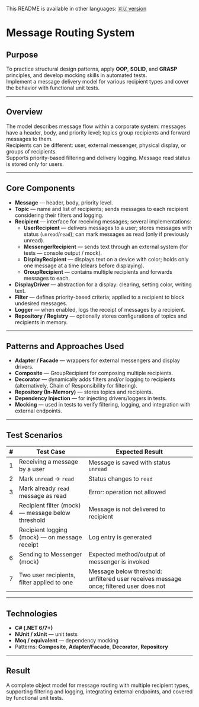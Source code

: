 This README is available in other languages:
[🇷🇺 version](README.ru.md)

# Message Routing System

## Purpose
To practice structural design patterns, apply **OOP**, **SOLID**, and **GRASP** principles, and develop mocking skills in automated tests.  
Implement a message delivery model for various recipient types and cover the behavior with functional unit tests.

---

## Overview
The model describes message flow within a corporate system: messages have a header, body, and priority level; topics group recipients and forward messages to them.  
Recipients can be different: user, external messenger, physical display, or groups of recipients.  
Supports priority-based filtering and delivery logging. Message read status is stored only for users.

---

## Core Components
- **Message** — header, body, priority level.  
- **Topic** — name and list of recipients; sends messages to each recipient considering their filters and logging.  
- **Recipient** — interface for receiving messages; several implementations:
  - **UserRecipient** — delivers messages to a user; stores messages with status (`unread`/`read`); can mark messages as read (only if previously unread).  
  - **MessengerRecipient** — sends text through an external system (for tests — console output / mock).  
  - **DisplayRecipient** — displays text on a device with color; holds only one message at a time (clears before displaying).  
  - **GroupRecipient** — contains multiple recipients and forwards messages to each.  
- **DisplayDriver** — abstraction for a display: clearing, setting color, writing text.  
- **Filter** — defines priority-based criteria; applied to a recipient to block undesired messages.  
- **Logger** — when enabled, logs the receipt of messages by a recipient.  
- **Repository / Registry** — optionally stores configurations of topics and recipients in memory.

---

## Patterns and Approaches Used
- **Adapter / Facade** — wrappers for external messengers and display drivers.  
- **Composite** — GroupRecipient for composing multiple recipients.  
- **Decorator** — dynamically adds filters and/or logging to recipients (alternatively, Chain of Responsibility for filtering).  
- **Repository (In-Memory)** — stores topics and recipients.  
- **Dependency Injection** — for injecting drivers/loggers in tests.  
- **Mocking** — used in tests to verify filtering, logging, and integration with external endpoints.

---

## Test Scenarios

| # | Test Case | Expected Result |
|---|------------|-----------------|
| 1 | Receiving a message by a user | Message is saved with status `unread` |
| 2 | Mark `unread` → `read` | Status changes to `read` |
| 3 | Mark already `read` message as read | Error: operation not allowed |
| 4 | Recipient filter (mock) — message below threshold | Message is not delivered to recipient |
| 5 | Recipient logging (mock) — on message receipt | Log entry is generated |
| 6 | Sending to Messenger (mock) | Expected method/output of messenger is invoked |
| 7 | Two user recipients, filter applied to one | Message below threshold: unfiltered user receives message once; filtered user does not |

---

## Technologies
- **C# (.NET 6/7+)**
- **NUnit / xUnit** — unit tests  
- **Moq / equivalent** — dependency mocking  
- Patterns: **Composite**, **Adapter/Facade**, **Decorator**, **Repository**

---

## Result
A complete object model for message routing with multiple recipient types, supporting filtering and logging, integrating external endpoints, and covered by functional unit tests.
